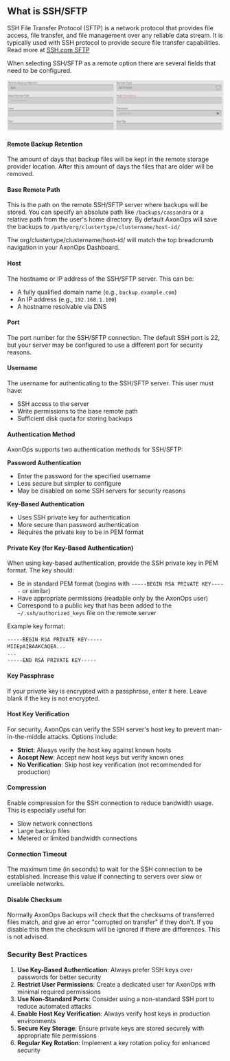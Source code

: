 ## What is SSH/SFTP

SSH File Transfer Protocol (SFTP) is a network protocol that provides file access, file transfer, and file management over any reliable data stream. It is typically used with SSH protocol to provide secure file transfer capabilities. Read more at [SSH.com SFTP](https://www.ssh.com/academy/ssh/sftp)

When selecting SSH/SFTP as a remote option there are several fields that need to be configured.

![](./sftp.png)

#### Remote Backup Retention

The amount of days that backup files will be kept in the remote storage provider location. 
After this amount of days the files that are older will be removed.

#### Base Remote Path

This is the path on the remote SSH/SFTP server where backups will be stored. You can specify an absolute path like `/backups/cassandra` or a relative path from the user's home directory. By default AxonOps will save the backups to `/path/org/clustertype/clustername/host-id/`

The org/clustertype/clustername/host-id/ will match the top breadcrumb navigation in your AxonOps Dashboard.

#### Host

The hostname or IP address of the SSH/SFTP server. This can be:
* A fully qualified domain name (e.g., `backup.example.com`)
* An IP address (e.g., `192.168.1.100`)
* A hostname resolvable via DNS

#### Port

The port number for the SSH/SFTP connection. The default SSH port is 22, but your server may be configured to use a different port for security reasons.

#### Username

The username for authenticating to the SSH/SFTP server. This user must have:
* SSH access to the server
* Write permissions to the base remote path
* Sufficient disk quota for storing backups

#### Authentication Method

AxonOps supports two authentication methods for SSH/SFTP:

**Password Authentication**
* Enter the password for the specified username
* Less secure but simpler to configure
* May be disabled on some SSH servers for security reasons

**Key-Based Authentication**
* Uses SSH private key for authentication
* More secure than password authentication
* Requires the private key to be in PEM format

#### Private Key (for Key-Based Authentication)

When using key-based authentication, provide the SSH private key in PEM format. The key should:
* Be in standard PEM format (begins with `-----BEGIN RSA PRIVATE KEY-----` or similar)
* Have appropriate permissions (readable only by the AxonOps user)
* Correspond to a public key that has been added to the `~/.ssh/authorized_keys` file on the remote server

Example key format:
```
-----BEGIN RSA PRIVATE KEY-----
MIIEpAIBAAKCAQEA...
...
-----END RSA PRIVATE KEY-----
```

#### Key Passphrase

If your private key is encrypted with a passphrase, enter it here. Leave blank if the key is not encrypted.

#### Host Key Verification

For security, AxonOps can verify the SSH server's host key to prevent man-in-the-middle attacks. Options include:
* **Strict**: Always verify the host key against known hosts
* **Accept New**: Accept new host keys but verify known ones
* **No Verification**: Skip host key verification (not recommended for production)

#### Compression

Enable compression for the SSH connection to reduce bandwidth usage. This is especially useful for:
* Slow network connections
* Large backup files
* Metered or limited bandwidth connections

#### Connection Timeout

The maximum time (in seconds) to wait for the SSH connection to be established. Increase this value if connecting to servers over slow or unreliable networks.

#### Disable Checksum

Normally AxonOps Backups will check that the checksums of transferred files match, and give an error "corrupted on transfer" if they don't. If you disable this then the checksum will be ignored if there are differences. This is not advised.

### Security Best Practices

1. **Use Key-Based Authentication**: Always prefer SSH keys over passwords for better security
2. **Restrict User Permissions**: Create a dedicated user for AxonOps with minimal required permissions
3. **Use Non-Standard Ports**: Consider using a non-standard SSH port to reduce automated attacks
4. **Enable Host Key Verification**: Always verify host keys in production environments
5. **Secure Key Storage**: Ensure private keys are stored securely with appropriate file permissions
6. **Regular Key Rotation**: Implement a key rotation policy for enhanced security